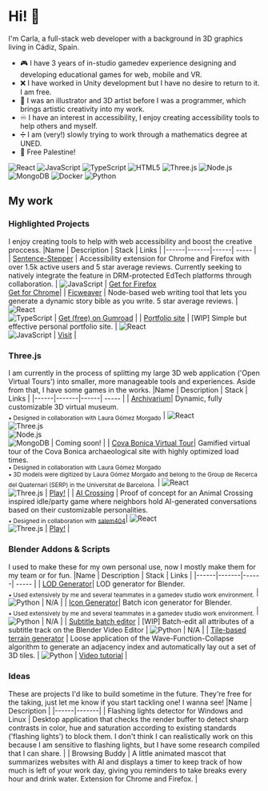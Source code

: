 # Hi! 👋
I'm Carla, a full-stack web developer with a background in 3D graphics living in Cádiz, Spain. 

- 🎮 I have 3 years of in-studio gamedev experience designing and developing educational games for web, mobile and VR.
- ❌ I have worked in Unity development but I have no desire to return to it. I am free.
- 🎨 I was an illustrator and 3D artist before I was a programmer, which brings artistic creativity into my work.
- ♾️ I have an interest in accessibility, I enjoy creating accessibility tools to help others and myself.
- ➗ I am (very!) slowly trying to work through a mathematics degree at UNED.
- 🍉 Free Palestine!
  
![React](https://img.shields.io/badge/React-20232A?style=for-the-badge&logo=react&logoColor=61DAFB)
![JavaScript](https://img.shields.io/badge/JavaScript-323330?style=for-the-badge&logo=javascript&logoColor=F7DF1E)
![TypeScript](https://img.shields.io/badge/TypeScript-007ACC?style=for-the-badge&logo=typescript&logoColor=white)
![HTML5](https://img.shields.io/badge/HTML5-E34F26?style=for-the-badge&logo=html5&logoColor=white)
![Three.js](https://img.shields.io/badge/Three.js-black?style=for-the-badge&logo=three.js&logoColor=white)
![Node.js](https://img.shields.io/badge/Node.js-43853D?style=for-the-badge&logo=node.js&logoColor=white)
![MongoDB](https://img.shields.io/badge/MongoDB-4EA94B?style=for-the-badge&logo=mongodb&logoColor=white)
![Docker](https://img.shields.io/badge/Docker-2496ED?style=for-the-badge&logo=docker&logoColor=white)
![Python](https://img.shields.io/badge/Python-3776AB?style=for-the-badge&logo=python&logoColor=white)

## My work
### Highlighted Projects
I enjoy creating tools to help with web accessibility and boost the creative proccess.
|Name | Description | Stack | Links |
|------|-------|------| ----- |
| [Sentence-Stepper](https://github.com/carladevv/sentence-stepper) | Accessibility extension for Chrome and Firefox with over 1.5k active users and 5 star average reviews. Currently seeking to natively integrate the feature in DRM-protected EdTech platforms through collaboration. | ![JavaScript](https://img.shields.io/badge/JavaScript-323330?style=for-the-badge&logo=javascript&logoColor=F7DF1E) | [Get for Firefox](https://addons.mozilla.org/en-US/firefox/addon/sentence-stepper/)<br>[Get for Chrome](https://addons.mozilla.org/en-US/firefox/addon/sentence-stepper/)|
| [Ficweaver](https://github.com/carladevv/Ficweaver) | Node-based web writing tool that lets you generate a dynamic story bible as you write. 5 star average reviews. | ![React](https://img.shields.io/badge/React-20232A?style=for-the-badge&logo=react&logoColor=61DAFB)<br>![TypeScript](https://img.shields.io/badge/TypeScript-007ACC?style=for-the-badge&logo=typescript&logoColor=white) | [Get (free) on Gumroad](https://squirrelcarla.gumroad.com/l/ficweaver) |
| [Portfolio site](https://github.com/carladevv/portfolio-site) | [WIP] Simple but effective personal portfolio site. | ![React](https://img.shields.io/badge/React-20232A?style=for-the-badge&logo=react&logoColor=61DAFB)<br>![JavaScript](https://img.shields.io/badge/JavaScript-323330?style=for-the-badge&logo=javascript&logoColor=F7DF1E) | [Visit](https://carlacgdm-portfolio.netlify.app/) |

### Three.js
I am currently in the process of splitting my large 3D web application ('Open Virtual Tours') into smaller, more manageable tools and experiences. Aside from that, I have some games in the works.
|Name | Description | Stack | Links |
|------|-------|------| ----- |
| [Archivarium](https://github.com/carladevv/museum-generator)| Dynamic, fully customizable 3D virtual museum.<br><sub>• Designed in collaboration with Laura Gómez Morgado</sub> | ![React](https://img.shields.io/badge/React-20232A?style=for-the-badge&logo=react&logoColor=61DAFB)<br>![Three.js](https://img.shields.io/badge/Three.js-black?style=for-the-badge&logo=three.js&logoColor=white)<br>![Node.js](https://img.shields.io/badge/Node.js-43853D?style=for-the-badge&logo=node.js&logoColor=white)<br>![MongoDB](https://img.shields.io/badge/MongoDB-4EA94B?style=for-the-badge&logo=mongodb&logoColor=white) | Coming soon! |
| [Cova Bonica Virtual Tour](link)| Gamified virtual tour of the Cova Bonica archaeological site with highly optimized load times.<br><sub>• Designed in collaboration with Laura Gómez Morgado</sub><br><sub>• 3D models were digitized by Laura Gómez Morgado and belong to the Group de Recerca del Quaternari (SERP) in the Universitat de Barcelona.</sub> | ![React](https://img.shields.io/badge/React-20232A?style=for-the-badge&logo=react&logoColor=61DAFB)<br>![Three.js](https://img.shields.io/badge/Three.js-black?style=for-the-badge&logo=three.js&logoColor=white) | [Play!](https://cova-bonica-virtual-tour.netlify.app/) |
| [AI Crossing](https://github.com/gabuscuv/UE4-Toolkit-Public) | Proof of concept for an Animal Crossing inspired idle/party game where neighbors hold AI-generated conversations based on their customizable personalities.<br><sub>• Designed in collaboration with [salem404](https://github.com/salem404)</sub>| ![React](https://img.shields.io/badge/React-20232A?style=for-the-badge&logo=react&logoColor=61DAFB)<br>![Three.js](https://img.shields.io/badge/Three.js-black?style=for-the-badge&logo=three.js&logoColor=white) | [Play!](link) |


### Blender Addons & Scripts
I used to make these for my own personal use, now I mostly make them for my team or for fun.
|Name | Description | Stack | Links |
|------|-------|------| ----- |
| [LOD Generator](link)| LOD generator for Blender.<br><sub>• Used extensively by me and several teammates in a gamedev studio work environment.</sub> | ![Python](https://img.shields.io/badge/Python-3776AB?style=for-the-badge&logo=python&logoColor=white) | N/A |
| [Icon Generator](link)| Batch icon generator for Blender.<br><sub>• Used extensively by me and several teammates in a gamedev studio work environment.</sub> | ![Python](https://img.shields.io/badge/Python-3776AB?style=for-the-badge&logo=python&logoColor=white) | N/A |
| [Subtitle batch editor](link) | [WIP] Batch-edit all attributes of a subtitle track on the Blender Video Editor | ![Python](https://img.shields.io/badge/Python-3776AB?style=for-the-badge&logo=python&logoColor=white) | N/A |
| [Tile-based terrain generator](link) | Loose application of the Wave-Function-Collapse algorithm to generate an adjacency index and automatically lay out a set of 3D tiles. | ![Python](https://img.shields.io/badge/Python-3776AB?style=for-the-badge&logo=python&logoColor=white) | [Video tutorial](link) |

### Ideas
These are projects I'd like to build sometime in the future. They're free for the taking, just let me know if you start tackling one! I wanna see!
|Name | Description |
|------|-------|
| Flashing lights detector for Windows and Linux | Desktop application that checks the render buffer to detect sharp contrasts in color, hue and saturation according to existing standards ('flashing lights') to block them. I don't think I can realistically work on this because I am sensitive to flashing lights, but I have some research compiled that I can share. |
| Browsing Buddy | A little animated mascot that summarizes websites with AI and displays a timer to keep track of how much is left of your work day, giving you reminders to take breaks every hour and drink water. Extension for Chrome and Firefox. |



